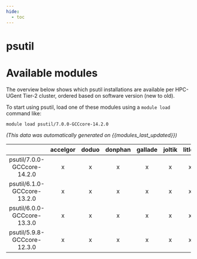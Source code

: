 ```yaml
---
hide:
  - toc
---
```


psutil
======

# Available modules


The overview below shows which psutil installations are available per HPC-UGent Tier-2 cluster, ordered based on software version (new to old).

To start using psutil, load one of these modules using a `module load` command like:

```shell
module load psutil/7.0.0-GCCcore-14.2.0
```

*(This data was automatically generated on {{modules_last_updated}})*

| |accelgor|doduo|donphan|gallade|joltik|litleo|shinx|
| :---: | :---: | :---: | :---: | :---: | :---: | :---: | :---: |
|psutil/7.0.0-GCCcore-14.2.0|x|x|x|x|x|x|x|
|psutil/6.1.0-GCCcore-13.2.0|x|x|x|x|x|x|x|
|psutil/6.0.0-GCCcore-13.3.0|x|x|x|x|x|x|x|
|psutil/5.9.8-GCCcore-12.3.0|x|x|x|x|x|x|x|
